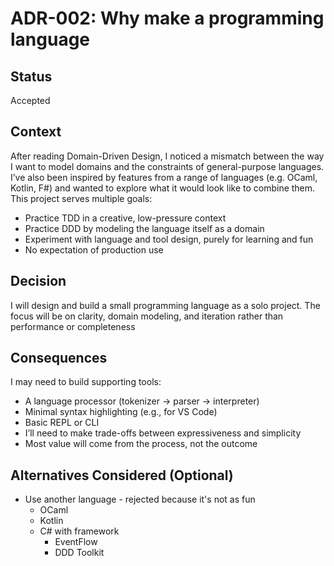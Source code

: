 # ADR-002: Why make a programming language

## Status
Accepted

## Context
After reading Domain-Driven Design, I noticed a mismatch between the way I want to model domains and the constraints of general-purpose languages. I’ve also been inspired by features from a range of languages (e.g. OCaml, Kotlin, F#) and wanted to explore what it would look like to combine them.
This project serves multiple goals:
* Practice TDD in a creative, low-pressure context
* Practice DDD by modeling the language itself as a domain
* Experiment with language and tool design, purely for learning and fun
* No expectation of production use

## Decision
I will design and build a small programming language as a solo project.
The focus will be on clarity, domain modeling, and iteration rather than performance or completeness

## Consequences
I may need to build supporting tools:
* A language processor (tokenizer → parser → interpreter)
* Minimal syntax highlighting (e.g., for VS Code)
* Basic REPL or CLI
* I’ll need to make trade-offs between expressiveness and simplicity
* Most value will come from the process, not the outcome

## Alternatives Considered (Optional)
- Use another language - rejected because it's not as fun
  - OCaml
  - Kotlin
  - C# with framework
    - EventFlow
    - DDD Toolkit